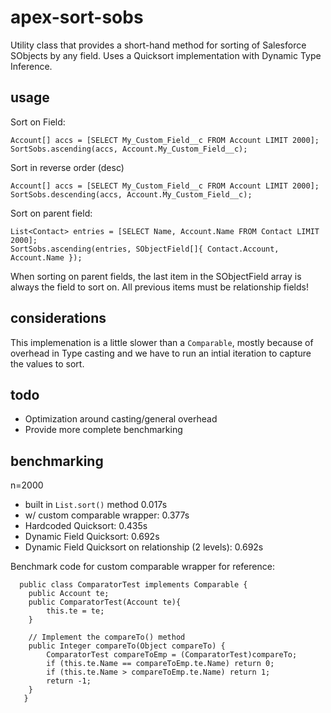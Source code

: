 # apex-sort-sobs

Utility class that provides a short-hand method for sorting of Salesforce SObjects by any field.  Uses a Quicksort implementation with Dynamic Type Inference.

## usage

Sort on Field:

    Account[] accs = [SELECT My_Custom_Field__c FROM Account LIMIT 2000];
    SortSobs.ascending(accs, Account.My_Custom_Field__c);

Sort in reverse order (desc)

    Account[] accs = [SELECT My_Custom_Field__c FROM Account LIMIT 2000];
    SortSobs.descending(accs, Account.My_Custom_Field__c);

Sort on parent field:

    List<Contact> entries = [SELECT Name, Account.Name FROM Contact LIMIT 2000];
    SortSobs.ascending(entries, SObjectField[]{ Contact.Account, Account.Name });

When sorting on parent fields, the last item in the SObjectField array is always the field to sort on.  All previous items must be relationship fields!

## considerations

This implemenation is a little slower than a `Comparable`, mostly because of overhead in Type casting and we have to run an intial iteration to capture the values to sort.

## todo

- Optimization around casting/general overhead
- Provide more complete benchmarking

## benchmarking

n=2000

- built in `List.sort()` method 0.017s
- w/ custom comparable wrapper: 0.377s
- Hardcoded Quicksort: 0.435s
- Dynamic Field Quicksort: 0.692s
- Dynamic Field Quicksort on relationship (2 levels): 0.692s


Benchmark code for custom comparable wrapper for reference:

      public class ComparatorTest implements Comparable {
        public Account te;
        public ComparatorTest(Account te){
            this.te = te;
        }

        // Implement the compareTo() method
        public Integer compareTo(Object compareTo) {
            ComparatorTest compareToEmp = (ComparatorTest)compareTo;
            if (this.te.Name == compareToEmp.te.Name) return 0;
            if (this.te.Name > compareToEmp.te.Name) return 1;
            return -1;
        }
       }
